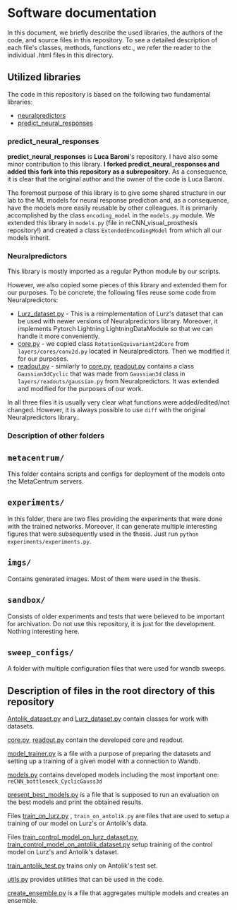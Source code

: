 # Software documentation

In this document, we briefly describe the used libraries, the authors of the code, and source files in this
repository. To see a detailed description of each file's classes, methods, functions etc.,
we refer the reader to the individual .html files in this directory.

## Utilized libraries

The code in this repository is based on the following two fundamental libraries:
 - [neuralpredictors](https://github.com/sinzlab/neuralpredictors)
 - [predict_neural_responses](https://github.com/lucabaroni/predict_neural_responses)

### predict_neural_responses

**predict_neural_responses** is **Luca Baroni**'s repository. I have also some minor
contribution to this library. **I forked predict_neural_responses and added this fork into this
repository as a subrepository.** As a consequence, it is clear that the original author and the
owner of the code is Luca Baroni.


The foremost purpose of this library is to give some shared structure in our lab to the ML models for neural response prediction
and, as a consequence, have the models more easily reusable by other colleagues.
It is primarily accomplished by the class `encoding_model` in the `models.py` module.
We extended this library in `models.py` (file in reCNN_visual_prosthesis repository!)
and created a class `ExtendedEncodingModel` from which all our models inherit.


### Neuralpredictors

This library is mostly imported as a regular Python module by our scripts.

However, we also copied some pieces of this library and extended them for our
purposes. To be concrete, the following files reuse some code from Neuralpredictors:
 - [Lurz_dataset.py](Lurz_dataset.html) - This is a reimplementation of Lurz's dataset that can be used with newer versions of Neuralpredictors library.
Moreover, it implements Pytorch Lightning LightningDataModule so that we can handle it more conveniently.
 - [core.py](core.html) - we copied class `RotationEquivariant2dCore` from `layers/cores/conv2d.py` located in Neuralpredictors. Then we modified
it for our purposes.
 - [readout.py](readout.html) - similarly to [core.py](core.html), [readout.py](readout.html) contains a class `Gaussian3dCyclic` 
that was made from `Gaussian3d` class in `layers/readouts/gaussian.py` from Neuralpredictors. It was extended and modified
for the purposes of our work.

In all three files it is usually very clear what functions were added/edited/not changed.
However, it is always possible to use `diff` with the original Neuralpredictors library..

### Description of other folders

## `metacentrum/`

This folder contains scripts and configs for deployment of the models onto the MetaCentrum servers.

## `experiments/`

In this folder, there are two files providing the experiments that were done
with the trained networks. Moreover, it can generate multiple interesting
figures that were subsequently used in the thesis. Just run `python experiments/experiments.py`.

## `imgs/`

Contains generated images. Most of them were used in the thesis.

## `sandbox/`

Consists of older experiments and tests that were believed to be important for archivation.
Do not use this repository, it is just for the development. Nothing interesting here.

## `sweep_configs/`

A folder with multiple configuration files that were used for wandb sweeps.

## Description of files in the root directory of this repository

[Antolik_dataset.py](Antolik_dataset.html) and [Lurz_dataset.py](Lurz_dataset.html) contain classes for work with datasets.

[core.py](core.html), [readout.py](readout.html) contain the developed core and readout.

[model_trainer.py](model_trainer.html) is a file with a purpose of preparing the datasets and 
setting up a training of a given model with a connection to Wandb.

[models.py](models.html) contains developed models including the most important one: `reCNN_bottleneck_CyclicGauss3d`

[present_best_models.py](present_best_models.html) is a file that is supposed to run an evaluation on the best
models and print the obtained results.

Files [train_on_lurz.py](train_on_lurz.html) , `train_on_antolik.py` are files that are used to setup a training
of our model on Lurz's or Antolik's data.

Files [train_control_model_on_lurz_dataset.py](train_control_model_on_lurz_dataset.html), [train_control_model_on_antolik_dataset.py](train_control_model_on_antolik_dataset.html) setup training
of the control model on Lurz's and Antolik's dataset.

[train_antolik_test.py](train_antolik_test.html) trains only on Antolik's test set.

[utils.py](utils.html) provides utilities that can be used in the code.

[create_ensemble.py](create_ensemble.html) is a file that aggregates multiple models and creates an ensemble.

